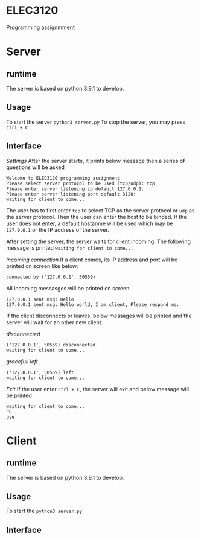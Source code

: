 # ELEC3120
Programming assignmment

# Server
## runtime
The server is based on python 3.9.1 to develop.

## Usage
To start the server `python3 server.py`
To stop the server, you may press `Ctrl + C`

## Interface 

*Settings*
After the server starts, it prints below message then a series of questions will be asked
```
Welcome to ELEC3120 programming assignment
Please select server protocol to be used (tcp/udp): tcp
Please enter server listening ip default 127.0.0.1: 
Please enter server listening port default 3120: 
waiting for client to come...
```
The user has to first enter `tcp` to select TCP as the server protocol or `udp` as the server protocol.
Then the user can enter the host to be binded. If the user does not enter, a default hostanme will be used which may be `127.0.0.1` or the IP address of the server.

After setting the server, the server waits for client incoming.
The following message is printed
`waiting for client to come...`

*Incoming connection*
If a client comes, its IP address and port will be printed on screen like below:
```
connected by ('127.0.0.1', 50559)
```

All incoming messasges will be printed on screen
```
127.0.0.1 sent msg: Hello
127.0.0.1 sent msg: Hello world, I am client, Please respond me.
```

If the client disconnects or leaves, below messages will be printed and the server will wait for an other new client.

*disconnected*
```
('127.0.0.1', 50559) disconnected
waiting for client to come...
```

*gracefull left*
```
('127.0.0.1', 50559) left
waiting for client to come...
```
*Exit*
If the user enter `Ctrl + C`, the server will exit and below message will be printed
```
waiting for client to come...
^C
bye
```


# Client

## runtime
The server is based on python 3.9.1 to develop.

## Usage
To start the `python3 server.py`

## Interface
